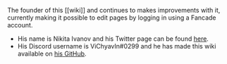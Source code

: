 The founder of this [[wiki]] and continues to makes improvements with it, currently making it possible to edit pages by logging in using a Fancade account.

- His name is Nikita Ivanov and his Twitter page can be found [here](https://twitter.com/ViChyavIn).
- His Discord username is ViChyavIn#0299 and he has made this wiki available on [his GitHub](https://github.com/ViChyavIn/fancade-wiki).